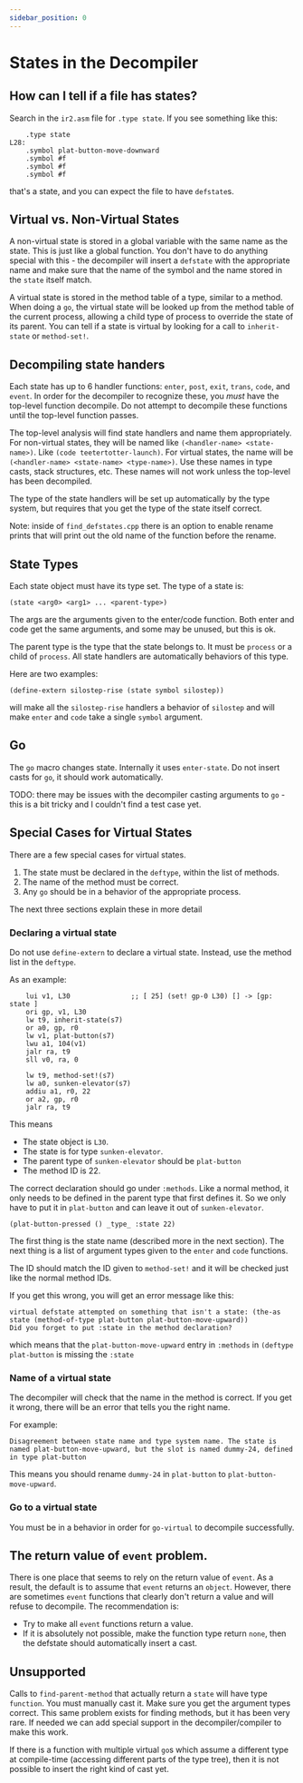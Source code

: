 ```yaml
---
sidebar_position: 0
---
```


# States in the Decompiler

## How can I tell if a file has states?
Search in the `ir2.asm` file for `.type state`.  If you see something like this:
```
    .type state
L28:
    .symbol plat-button-move-downward
    .symbol #f
    .symbol #f
    .symbol #f
```
that's a state, and you can expect the file to have `defstate`s.

## Virtual vs. Non-Virtual States
A non-virtual state is stored in a global variable with the same name as the state.  This is just like a global function.  You don't have to do anything special with this - the decompiler will insert a `defstate` with the appropriate name and make sure that the name of the symbol and the name stored in the `state` itself match.

A virtual state is stored in the method table of a type, similar to a method.  When doing a `go`, the virtual state will be looked up from the method table of the current process, allowing a child type of process to override the state of its parent.  You can tell if a state is virtual by looking for a call to `inherit-state` or `method-set!`.

## Decompiling state handers
Each state has up to 6 handler functions: `enter`, `post`, `exit`, `trans`, `code`, and `event`. In order for the decompiler to recognize these, you _must_ have the top-level function decompile. Do not attempt to decompile these functions until the top-level function passes.

The top-level analysis will find state handlers and name them appropriately.  For non-virtual states, they will be named like `(<handler-name> <state-name>)`. Like `(code teetertotter-launch)`. For virtual states, the name will be `(<handler-name> <state-name> <type-name>)`.  Use these names in type casts, stack structures, etc. These names will not work unless the top-level has been decompiled.

The type of the state handlers will be set up automatically by the type system, but requires that you get the type of the state itself correct.

Note: inside of `find_defstates.cpp` there is an option to enable rename prints that will print out the old name of the function before the rename.

## State Types
Each state object must have its type set.  The type of a state is:
```
(state <arg0> <arg1> ... <parent-type>)
```

The args are the arguments given to the enter/code function. Both enter and code get the same arguments, and some may be unused, but this is ok.

The parent type is the type that the state belongs to.  It must be `process` or a child of `process`.  All state handlers are automatically behaviors of this type.

Here are two examples:
```
(define-extern silostep-rise (state symbol silostep))
```
will make all the `silostep-rise` handlers a behavior of `silostep` and will make `enter` and `code` take a single `symbol` argument.

## Go
The `go` macro changes state. Internally it uses `enter-state`.  Do not insert casts for `go`, it should work automatically.

TODO: there may be issues with the decompiler casting arguments to `go` - this is a bit tricky and I couldn't find a test case yet.

## Special Cases for Virtual States
There are a few special cases for virtual states.

1. The state must be declared in the `deftype`, within the list of methods.
2. The name of the method must be correct.
3. Any `go` should be in a behavior of the appropriate process.

The next three sections explain these in more detail

### Declaring a virtual state
Do not use `define-extern` to declare a virtual state.  Instead, use the method list in the `deftype`.

As an example:
```
    lui v1, L30               ;; [ 25] (set! gp-0 L30) [] -> [gp: state ]
    ori gp, v1, L30
    lw t9, inherit-state(s7)
    or a0, gp, r0
    lw v1, plat-button(s7)
    lwu a1, 104(v1)
    jalr ra, t9
    sll v0, ra, 0

    lw t9, method-set!(s7)
    lw a0, sunken-elevator(s7)
    addiu a1, r0, 22
    or a2, gp, r0
    jalr ra, t9
```

This means
- The state object is `L30`.
- The state is for type `sunken-elevator`.
- The parent type of `sunken-elevator` should be `plat-button`
- The method ID is 22.

The correct declaration should go under `:methods`. Like a normal method, it only needs to be defined in the parent type that first defines it. So we only have to put it in `plat-button` and can leave it out of `sunken-elevator`.

```
(plat-button-pressed () _type_ :state 22)
```

The first thing is the state name (described more in the next section).  The next thing is a list of argument types given to the `enter` and `code` functions.

The ID should match the ID given to `method-set!` and it will be checked just like the normal method IDs.

If you get this wrong, you will get an error message like this:
```
virtual defstate attempted on something that isn't a state: (the-as state (method-of-type plat-button plat-button-move-upward))
Did you forget to put :state in the method declaration?
```
which means that the `plat-button-move-upward` entry in `:methods` in `(deftype plat-button` is missing the `:state`

### Name of a virtual state
The decompiler will check that the name in the method is correct.  If you get it wrong, there will be an error that tells you the right name.

For example:
```
Disagreement between state name and type system name. The state is named plat-button-move-upward, but the slot is named dummy-24, defined in type plat-button
```

This means you should rename `dummy-24` in `plat-button` to `plat-button-move-upward`.


### Go to a virtual state
You must be in a behavior in order for `go-virtual` to decompile successfully.

## The return value of `event` problem.
There is one place that seems to rely on the return value of `event`. As a result, the default is to assume that `event` returns an `object`. However, there are sometimes `event` functions that clearly don't return a value and will refuse to decompile.  The recommendation is:
- Try to make all `event` functions return a value.
- If it is absolutely not possible, make the function type return `none`, then the defstate should automatically insert a cast.


## Unsupported
Calls to `find-parent-method` that actually return a `state` will have type `function`. You must manually cast it. Make sure you get the argument types correct. This same problem exists for finding methods, but it has been very rare. If needed we can add special support in the decompiler/compiler to make this work.

If there is a function with multiple virtual `go`s which assume a different type at compile-time (accessing different parts of the type tree), then it is not possible to insert the right kind of cast yet.

